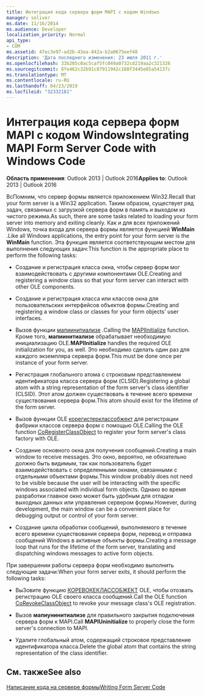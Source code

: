 ```yaml
---
title: Интеграция кода сервера форм MAPI с кодом Windows
manager: soliver
ms.date: 11/16/2014
ms.audience: Developer
localization_priority: Normal
api_type:
- COM
ms.assetid: 47ec3e97-ad2b-43ea-842a-b2a0675eef48
description: 'Дата последнего изменения: 23 июля 2011 г.'
ms.openlocfilehash: 33b205c0ac5caf5fc049a0732cd219aa2c321326
ms.sourcegitcommit: 8fe462c32b91c87911942c188f3445e85a54137c
ms.translationtype: MT
ms.contentlocale: ru-RU
ms.lasthandoff: 04/23/2019
ms.locfileid: "32332181"
---
```

# <a name="integrating-mapi-form-server-code-with-windows-code"></a><span data-ttu-id="99e67-103">Интеграция кода сервера форм MAPI с кодом Windows</span><span class="sxs-lookup"><span data-stu-id="99e67-103">Integrating MAPI Form Server Code with Windows Code</span></span>

  
  
<span data-ttu-id="99e67-104">**Область применения**: Outlook 2013 | Outlook 2016</span><span class="sxs-lookup"><span data-stu-id="99e67-104">**Applies to**: Outlook 2013 | Outlook 2016</span></span> 
  
<span data-ttu-id="99e67-105">ВсПомним, что сервер формы является приложением Win32.</span><span class="sxs-lookup"><span data-stu-id="99e67-105">Recall that your form server is a Win32 application.</span></span> <span data-ttu-id="99e67-106">Таким образом, существует ряд задач, связанных с загрузкой сервера форм в память и выходом из чистого режима.</span><span class="sxs-lookup"><span data-stu-id="99e67-106">As such, there are some tasks related to loading your form server into memory and exiting cleanly.</span></span> <span data-ttu-id="99e67-107">Как и для всех приложений Windows, точка входа для сервера формы является функцией **WinMain** .</span><span class="sxs-lookup"><span data-stu-id="99e67-107">Like all Windows applications, the entry point for your form server is the **WinMain** function.</span></span> <span data-ttu-id="99e67-108">Эта функция является соответствующим местом для выполнения следующих задач:</span><span class="sxs-lookup"><span data-stu-id="99e67-108">This function is the appropriate place to perform the following tasks:</span></span> 
  
- <span data-ttu-id="99e67-109">Создание и регистрация класса окна, чтобы сервер форм мог взаимодействовать с другими компонентами OLE.</span><span class="sxs-lookup"><span data-stu-id="99e67-109">Creating and registering a window class so that your form server can interact with other OLE components.</span></span>
    
- <span data-ttu-id="99e67-110">Создание и регистрация класса или классов окна для пользовательских интерфейсов объектов формы.</span><span class="sxs-lookup"><span data-stu-id="99e67-110">Creating and registering a window class or classes for your form objects' user interfaces.</span></span>
    
- <span data-ttu-id="99e67-111">Вызов функции [мапиинитиализе](mapiinitialize.md) .</span><span class="sxs-lookup"><span data-stu-id="99e67-111">Calling the [MAPIInitialize](mapiinitialize.md) function.</span></span> <span data-ttu-id="99e67-112">Кроме того, **мапиинитиализе** обрабатывает необходимую инициализацию OLE.</span><span class="sxs-lookup"><span data-stu-id="99e67-112">**MAPIInitialize** handles the required OLE initialization for you, as well.</span></span> <span data-ttu-id="99e67-113">Это необходимо сделать один раз для каждого экземпляра сервера форм.</span><span class="sxs-lookup"><span data-stu-id="99e67-113">This must be done once per instance of your form server.</span></span> 
    
- <span data-ttu-id="99e67-114">Регистрация глобального атома с строковым представлением идентификатора класса сервера форм (CLSID).</span><span class="sxs-lookup"><span data-stu-id="99e67-114">Registering a global atom with a string representation of the form server's class identifier (CLSID).</span></span> <span data-ttu-id="99e67-115">Этот атом должен существовать в течение всего времени существования сервера форм.</span><span class="sxs-lookup"><span data-stu-id="99e67-115">This atom should exist for the lifetime of the form server.</span></span>
    
- <span data-ttu-id="99e67-116">Вызов функции OLE [корегистерклассобжект](https://msdn.microsoft.com/library/ms693407.aspx) для регистрации фабрики классов сервера форм с помощью OLE.</span><span class="sxs-lookup"><span data-stu-id="99e67-116">Calling the OLE function [CoRegisterClassObject](https://msdn.microsoft.com/library/ms693407.aspx) to register your form server's class factory with OLE.</span></span> 
    
- <span data-ttu-id="99e67-117">Создание основного окна для получения сообщений.</span><span class="sxs-lookup"><span data-stu-id="99e67-117">Creating a main window to receive messages.</span></span> <span data-ttu-id="99e67-118">Это окно, вероятно, не обязательно должно быть видимым, так как пользователь будет взаимодействовать с определенными окнами, связанными с отдельными объектами формы.</span><span class="sxs-lookup"><span data-stu-id="99e67-118">This window probably does not need to be visible because the user will be interacting with the specific windows associated with individual form objects.</span></span> <span data-ttu-id="99e67-119">Однако во время разработки главное окно может быть удобным для отладки выходных данных или управления сервером формы.</span><span class="sxs-lookup"><span data-stu-id="99e67-119">However, during development, the main window can be a convenient place for debugging output or control of your form server.</span></span>
    
- <span data-ttu-id="99e67-120">Создание цикла обработки сообщений, выполняемого в течение всего времени существования сервера форм, перевод и отправка сообщений Windows в активные объекты формы.</span><span class="sxs-lookup"><span data-stu-id="99e67-120">Creating a message loop that runs for the lifetime of the form server, translating and dispatching windows messages to active form objects.</span></span>
    
<span data-ttu-id="99e67-121">При завершении работы сервера форм необходимо выполнить следующие задачи:</span><span class="sxs-lookup"><span data-stu-id="99e67-121">When your form server exits, it should perform the following tasks:</span></span>
  
- <span data-ttu-id="99e67-122">ВыЗовите функцию [КОРЕВОКЕКЛАССОБЖЕКТ](https://msdn.microsoft.com/library/ms688650%28VS.85%29.aspx) OLE, чтобы отозвать регистрацию OLE своего класса сообщений.</span><span class="sxs-lookup"><span data-stu-id="99e67-122">Call the OLE function [CoRevokeClassObject](https://msdn.microsoft.com/library/ms688650%28VS.85%29.aspx) to revoke your message class's OLE registration.</span></span> 
    
- <span data-ttu-id="99e67-123">Вызов **мапиунинитиализе** для правильного закрытия подключения сервера форм к MAPI.</span><span class="sxs-lookup"><span data-stu-id="99e67-123">Call **MAPIUninitialize** to properly close the form server's connection to MAPI.</span></span> 
    
- <span data-ttu-id="99e67-124">Удалите глобальный атом, содержащий строковое представление идентификатора класса.</span><span class="sxs-lookup"><span data-stu-id="99e67-124">Delete the global atom that contains the string representation of the class identifier.</span></span>
    
## <a name="see-also"></a><span data-ttu-id="99e67-125">См. также</span><span class="sxs-lookup"><span data-stu-id="99e67-125">See also</span></span>



[<span data-ttu-id="99e67-126">Написание кода на сервере формы</span><span class="sxs-lookup"><span data-stu-id="99e67-126">Writing Form Server Code</span></span>](writing-form-server-code.md)

